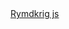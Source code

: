 <!DOCTYPE html>
<html lang="sv">
<head>
    <meta charset="utf-8"/>
    <title>Rymdkrig</title>		
    <meta name="viewport" content="width=device-width, initial-scale=1.0"/>
</head>
<body>  
     <a href="https://wino99.github.io/index.html">Rymdkrig js</a> 
</body>
</html>
